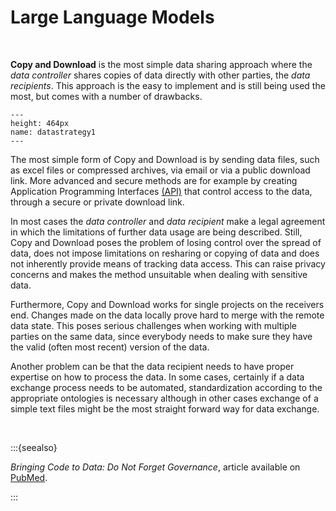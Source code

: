 # Large Language Models

</br>

**Copy and Download** is the most simple data sharing approach where the _data controller_ shares copies of data directly with other parties, the _data recipients_. This approach is the easy to implement and is still being used the most, but comes with a number of drawbacks.

```{figure} ./_static/img/datastrategy1.png
---
height: 464px
name: datastrategy1
---
```

The most simple form of Copy and Download is by sending data files, such as excel files or compressed archives, via email or via a public download link. More advanced and secure methods are for example by creating Application Programming Interfaces [(API)](https://www.hl7.org/fhir/http.html) that control access to the data, through a secure or private download link. 

In most cases the _data controller_ and _data recipient_ make a legal agreement in which the limitations of further data usage are being described. Still, Copy and Download poses the problem of losing control over the spread of data, does not impose limitations on resharing or copying of data and does not inherently provide means of tracking data access. This can raise privacy concerns and makes the method unsuitable when dealing with sensitive data. 

Furthermore, Copy and Download works for single projects on the receivers end. Changes made on the data locally prove hard to merge with the remote data state. This poses serious challenges when working with multiple parties on the same data,  since everybody needs to make sure they have the valid (often most recent) version of the data. 

Another problem can be that the data recipient needs to have proper expertise on how to process the data. In some cases, certainly if a data exchange process needs to be automated, standardization according to the appropriate ontologies is necessary although in other cases exchange of a simple text files might be the most straight forward way for data exchange. 

 </br>

:::{seealso}

*Bringing Code to Data: Do Not Forget Governance*, article available on [PubMed](https://pubmed.ncbi.nlm.nih.gov/32540846/).

:::

